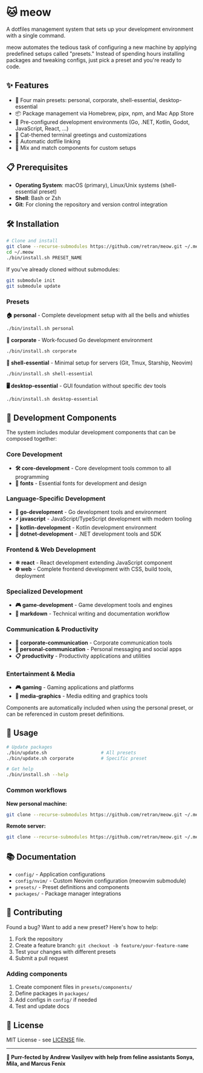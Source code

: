 # 🐱 meow

A dotfiles management system that sets up your development environment with a single command.

meow automates the tedious task of configuring a new machine by applying predefined setups called "presets." Instead of spending hours installing packages and tweaking configs, just pick a preset and you're ready to code.

## ✨ Features

- 🎯 Four main presets: personal, corporate, shell-essential, desktop-essential
- 📦 Package management via Homebrew, pipx, npm, and Mac App Store
- 🔧 Pre-configured development environments (Go, .NET, Kotlin, Godot, JavaScript, React, ...)
- 🐾 Cat-themed terminal greetings and customizations
- 🔗 Automatic dotfile linking
- 🧩 Mix and match components for custom setups

## 📋 Prerequisites

- **Operating System**: macOS (primary), Linux/Unix systems (shell-essential preset)
- **Shell**: Bash or Zsh
- **Git**: For cloning the repository and version control integration

## 🛠️ Installation

```bash
# Clone and install
git clone --recurse-submodules https://github.com/retran/meow.git ~/.meow
cd ~/.meow
./bin/install.sh PRESET_NAME
```

If you've already cloned without submodules:
```bash
git submodule init
git submodule update
```

### Presets

**🏠 personal** - Complete development setup with all the bells and whistles
```bash
./bin/install.sh personal
```

**🏢 corporate** - Work-focused Go development environment  
```bash
./bin/install.sh corporate
```

**🐚 shell-essential** - Minimal setup for servers (Git, Tmux, Starship, Neovim)
```bash
./bin/install.sh shell-essential
```

**🖥️ desktop-essential** - GUI foundation without specific dev tools
```bash
./bin/install.sh desktop-essential
```

## 🧩 Development Components

The system includes modular development components that can be composed together:

### Core Development
- **🛠️ core-development** - Core development tools common to all programming
- **🎨 fonts** - Essential fonts for development and design

### Language-Specific Development
- **🐹 go-development** - Go development tools and environment
- **⚡ javascript** - JavaScript/TypeScript development with modern tooling
- **🗾 kotlin-development** - Kotlin development environment
- **🦄 dotnet-development** - .NET development tools and SDK

### Frontend & Web Development
- **⚛️ react** - React development extending JavaScript component  
- **🌐 web** - Complete frontend development with CSS, build tools, deployment

### Specialized Development
- **🎮 game-development** - Game development tools and engines
- **📝 markdown** - Technical writing and documentation workflow

### Communication & Productivity
- **💼 corporate-communication** - Corporate communication tools
- **👥 personal-communication** - Personal messaging and social apps
- **📋 productivity** - Productivity applications and utilities

### Entertainment & Media
- **🎮 gaming** - Gaming applications and platforms
- **🎨 media-graphics** - Media editing and graphics tools

Components are automatically included when using the personal preset, or can be referenced in custom preset definitions.

## 📖 Usage

```bash
# Update packages
./bin/update.sh                    # All presets
./bin/update.sh corporate          # Specific preset

# Get help
./bin/install.sh --help
```

### Common workflows

**New personal machine:**
```bash
git clone --recurse-submodules https://github.com/retran/meow.git ~/.meow && cd ~/.meow && ./bin/install.sh personal
```

**Remote server:**
```bash
git clone --recurse-submodules https://github.com/retran/meow.git ~/.meow && cd ~/.meow && ./bin/install.sh shell-essential
```

## 📚 Documentation

- `config/` - Application configurations
- `config/nvim/` - Custom Neovim configuration (meowvim submodule)
- `presets/` - Preset definitions and components  
- `packages/` - Package manager integrations

## 🤝 Contributing

Found a bug? Want to add a new preset? Here's how to help:

1. Fork the repository
2. Create a feature branch: `git checkout -b feature/your-feature-name`  
3. Test your changes with different presets
4. Submit a pull request

### Adding components
1. Create component files in `presets/components/`
2. Define packages in `packages/`
3. Add configs in `config/` if needed
4. Test and update docs

## 📄 License

MIT License - see [LICENSE](LICENSE) file.

---

**🐾 Purr-fected by Andrew Vasilyev with help from feline assistants Sonya, Mila, and Marcus Fenix**
